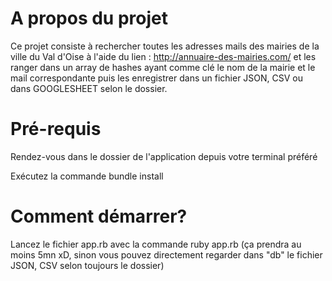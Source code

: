 # A propos du projet

Ce projet consiste à rechercher toutes les adresses mails des mairies de la ville du Val d'Oise à l'aide du lien : http://annuaire-des-mairies.com/ et les ranger dans un array de hashes ayant comme clé le nom de la mairie et le mail correspondante puis les enregistrer dans un fichier JSON, CSV ou dans GOOGLESHEET selon le dossier.

# Pré-requis

Rendez-vous dans le dossier de l'application depuis votre terminal préféré

Exécutez la commande bundle install

# Comment démarrer?

Lancez le fichier app.rb avec la commande ruby app.rb (ça prendra au moins 5mn xD, sinon vous pouvez directement regarder dans "db" le fichier JSON, CSV selon toujours le dossier)
